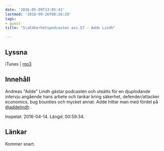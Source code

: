 ```yaml
---
date: '2016-05-09T13:05:42'
lastmod: '2018-09-26T08:26:28'
tags:
- guest
title: "S\xE4kerhetspodcasten avs.57 - Adde Lindh"

---
```

## Lyssna

iTunes \| [mp3](http://traffic.libsyn.com/sakerhetspodcasten/Adde14i4.mp3)

## Innehåll

Andreas "Adde" Lindh gästar podcasten och utsätts för en djuplodande intervju angående hans arbete och tankar kring säkerhet, defender/attacker economics, bug bounties och mycket annat. Adde hittar man med fördel på [@addelindh](https://twitter.com/addelindh) .

Inspelat: 2016-04-14. Längd: 00:59:34.

## Länkar

Kommer snart.


